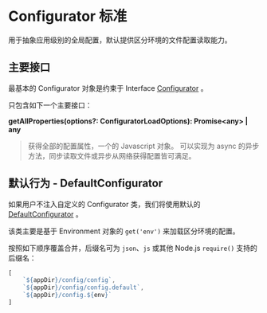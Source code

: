 # Configurator 标准

用于抽象应用级别的全局配置，默认提供区分环境的文件配置读取能力。

## 主要接口

最基本的 Configurator 对象是约束于 Interface [Configurator](https://midwayjs.github.io/pandora/api-reference/pandora/interfaces/configurator.html) 。

只包含如下一个主要接口：

**getAllProperties(options?: ConfiguratorLoadOptions): Promise&lt;any&gt; | any**

> 获得全部的配置属性，一个的 Javascript 对象。 可以实现为 async 的异步方法，同步读取文件或异步从网络获得配置皆可满足。


## 默认行为 - DefaultConfigurator

如果用户不注入自定义的 Configurator 类，我们将使用默认的 [DefaultConfigurator](https://midwayjs.github.io/pandora/api-reference/pandora/classes/defaultconfigurator.html) 。

该类主要是基于 Environment 对象的 `get('env')` 来加载区分环境的配置。

按照如下顺序覆盖合并，后缀名可为 `json`、`js` 或其他 Node.js `require()` 支持的后缀名：

```typescript
[
    `${appDir}/config/config`,
    `${appDir}/config/config.default`,
    `${appDir}/config.${env}`
]
```
